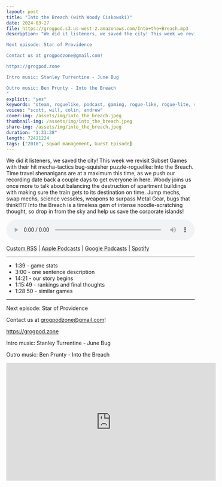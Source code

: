 ```yaml
---
layout: post
title: "Into the Breach (with Woody Ciskowski)"
date: 2024-03-27
file: https://grogpod.s3.us-west-2.amazonaws.com/Into+the+Breach.mp3
description: "We did it listeners, we saved the city! This week we revisit Subset Games with their hit mecha-tactics bug-squisher puzzle-roguelike: Into the Breach. Time travel shenanigans are at a maximum this time, as we push our recording date back a couple days to get everyone in here. Woody joins us once more to talk about balancing the destruction of apartment buildings with making sure the train gets to its destination on time. Jump mechs, swap mechs, science vesseles, weapons to surpass Metal Gear, bugs that think!?!? Into the Breach is a timeless gem of intense noodle-scratching thought, so drop in from the sky and help us save the corporate islands!

Next episode: Star of Providence

Contact us at grogpodzone@gmail.com!

https://grogpod.zone

Intro music: Stanley Turrentine - June Bug

Outro music: Ben Prunty - Into the Breach
"
explicit: "yes" 
keywords: "steam, roguelike, podcast, gaming, rogue-like, rogue-lite, roguelite"
voices: "scott, will, colin, andrew"
cover-img: /assets/img/into_the_breach.jpeg
thumbnail-img: /assets/img/into_the_breach.jpeg
share-img: /assets/img/into_the_breach.jpeg
duration: "1:31:38"
length: 72421224 
tags: ["2018", squad management, Guest Episode]
---
```


We did it listeners, we saved the city! This week we revisit Subset Games with their hit mecha-tactics bug-squisher puzzle-roguelike: Into the Breach. Time travel shenanigans are at a maximum this time, as we push our recording date back a couple days to get everyone in here. Woody joins us once more to talk about balancing the destruction of apartment buildings with making sure the train gets to its destination on time. Jump mechs, swap mechs, science vesseles, weapons to surpass Metal Gear, bugs that think!?!? Into the Breach is a timeless gem of intense noodle-scratching thought, so drop in from the sky and help us save the corporate islands!

<div class="container">
  <audio controls style="width: 100%;">
    <source src="https://grogpod.s3.us-west-2.amazonaws.com/Into+the+Breach.mp3" type="audio/mpeg">
  </audio>
</div>

[Custom RSS](https://grogpod.zone/feed.xml) | [Apple Podcasts](https://podcasts.apple.com/us/podcast/grogpod/id1650474911) | [Google Podcasts](https://podcasts.google.com/feed/aHR0cHM6Ly9ncm9ncG9kLnpvbmUvZmVlZC54bWw) | [Spotify](https://open.spotify.com/show/655SEhPUWIC77oO3hILe0b)

---
* 1:39 - game stats
* 3:00 - one sentence description
* 14:21 - our story begins
* 1:15:49 - rankings and final thoughts
* 1:28:50 - similar games

---



Next episode: Star of Providence

Contact us at grogpodzone@gmail.com!

https://grogpod.zone

Intro music: Stanley Turrentine - June Bug

Outro music: Ben Prunty - Into the Breach

<div class="embed-responsive embed-responsive-16by9">
<iframe width="560" height="315" src="https://www.youtube.com/embed/8-SpbbgneZc" title="YouTube video player" frameborder="0" allow="accelerometer; autoplay; clipboard-write; encrypted-media; gyroscope; picture-in-picture" allowfullscreen></iframe>
</div>
